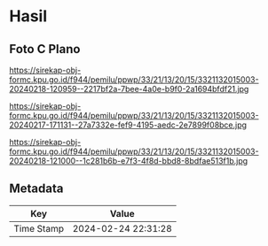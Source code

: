 # Hasil

## Foto C Plano

https://sirekap-obj-formc.kpu.go.id/f944/pemilu/ppwp/33/21/13/20/15/3321132015003-20240218-120959--2217bf2a-7bee-4a0e-b9f0-2a1694bfdf21.jpg

https://sirekap-obj-formc.kpu.go.id/f944/pemilu/ppwp/33/21/13/20/15/3321132015003-20240217-171131--27a7332e-fef9-4195-aedc-2e7899f08bce.jpg

https://sirekap-obj-formc.kpu.go.id/f944/pemilu/ppwp/33/21/13/20/15/3321132015003-20240218-121000--1c281b6b-e7f3-4f8d-bbd8-8bdfae513f1b.jpg


## Metadata

| Key        | Value               |
| ---------- | ------------------- |
| Time Stamp | 2024-02-24 22:31:28 |



